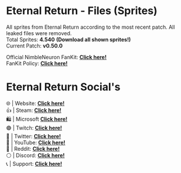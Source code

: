 # Eternal Return - Files (Sprites)

All sprites from Eternal Return according to the most recent patch. All leaked files were removed. <br>
Total Sprites: **4.540** **(Download all shown sprites!)** <br>
Current Patch: **v0.50.0** <br>

Official NimbleNeuron FanKit: **[Click here!](https://drive.google.com/drive/folders/1bgW32L09YPpRgQKtH4C_TAd3Kr0N9Y90)** <br>
FanKit Policy: **[Click here!](https://drive.google.com/file/d/11oFofiiq46saFCAGnXZHgcQKNQuSUphU/view?usp=sharing)**

# Eternal Return Social's
🌐 | Website: **[Click here!](https://playeternalreturn.com/)** <br>
👍 | Steam: **[Click here!](https://store.steampowered.com/app/1049590/Eternal_Return/)** <br>
🛍️ | Microsoft **[Click here!](https://www.xbox.com/pt-BR/games/store/eternal-return/9P1C52GP3WX7)** <br>
🟣 | Twitch: **[Click here!](https://www.twitch.tv/eternalreturngame)** <br>
🔵 | Twitter: **[Click here!](https://twitter.com/_EternalReturn_)** <br>
🎥 | YouTube: **[Click here!](https://www.youtube.com/channel/UCaktoGSdjMnfQFv5BSyYrvA)** <br>
🤖 | Reddit: **[Click here!](https://www.reddit.com/r/eternalreturn/)** <br>
⚪ | Discord: **[Click here!](https://discord.com/invite/6pKC8qphbB)** <br>
📞  | Support: **[Click here!](https://support.playeternalreturn.com/hc/en-us/)** <br>
